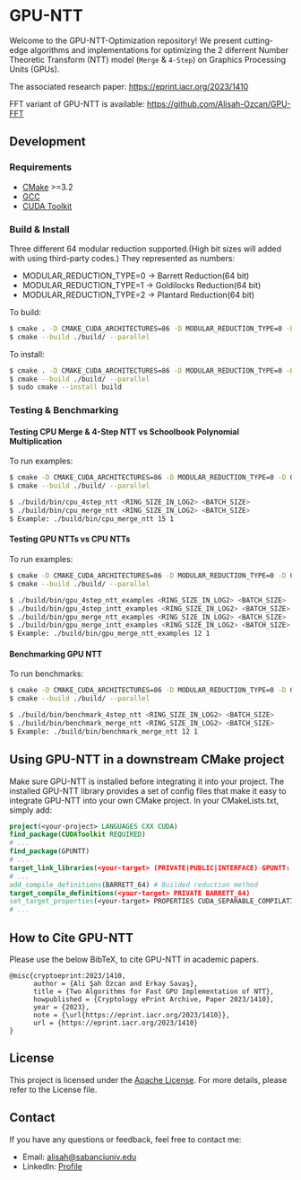 # GPU-NTT

Welcome to the GPU-NTT-Optimization repository! We present cutting-edge algorithms and implementations for optimizing the 2 diferrent Number Theoretic Transform (NTT) model (`Merge` & `4-Step`) on Graphics Processing Units (GPUs).

The associated research paper: https://eprint.iacr.org/2023/1410

FFT variant of GPU-NTT is available: https://github.com/Alisah-Ozcan/GPU-FFT

## Development

### Requirements

- [CMake](https://cmake.org/download/) >=3.2
- [GCC](https://gcc.gnu.org/)
- [CUDA Toolkit](https://developer.nvidia.com/cuda-downloads)

### Build & Install

Three different 64 modular reduction supported.(High bit sizes will added with using third-party codes.) They represented as numbers:

- MODULAR_REDUCTION_TYPE=0 -> Barrett Reduction(64 bit)
- MODULAR_REDUCTION_TYPE=1 -> Goldilocks Reduction(64 bit)
- MODULAR_REDUCTION_TYPE=2 -> Plantard Reduction(64 bit)

To build:

```bash
$ cmake . -D CMAKE_CUDA_ARCHITECTURES=86 -D MODULAR_REDUCTION_TYPE=0 -B./build
$ cmake --build ./build/ --parallel
```

To install:

```bash
$ cmake . -D CMAKE_CUDA_ARCHITECTURES=86 -D MODULAR_REDUCTION_TYPE=0 -B./build
$ cmake --build ./build/ --parallel
$ sudo cmake --install build
```

### Testing & Benchmarking

#### Testing CPU Merge & 4-Step NTT vs Schoolbook Polynomial Multiplication

To run examples:

```bash
$ cmake -D CMAKE_CUDA_ARCHITECTURES=86 -D MODULAR_REDUCTION_TYPE=0 -D GPUNTT_BUILD_EXAMPLES=ON -B./build
$ cmake --build ./build/ --parallel

$ ./build/bin/cpu_4step_ntt <RING_SIZE_IN_LOG2> <BATCH_SIZE>
$ ./build/bin/cpu_merge_ntt <RING_SIZE_IN_LOG2> <BATCH_SIZE>
$ Example: ./build/bin/cpu_merge_ntt 15 1
```

#### Testing GPU NTTs vs CPU NTTs

To run examples:

```bash
$ cmake -D CMAKE_CUDA_ARCHITECTURES=86 -D MODULAR_REDUCTION_TYPE=0 -D GPUNTT_BUILD_EXAMPLES=ON -B./build
$ cmake --build ./build/ --parallel

$ ./build/bin/gpu_4step_ntt_examples <RING_SIZE_IN_LOG2> <BATCH_SIZE>
$ ./build/bin/gpu_4step_intt_examples <RING_SIZE_IN_LOG2> <BATCH_SIZE>
$ ./build/bin/gpu_merge_ntt_examples <RING_SIZE_IN_LOG2> <BATCH_SIZE>
$ ./build/bin/gpu_merge_intt_examples <RING_SIZE_IN_LOG2> <BATCH_SIZE>
$ Example: ./build/bin/gpu_merge_ntt_examples 12 1
```

#### Benchmarking GPU NTT

To run benchmarks:

```bash
$ cmake -D CMAKE_CUDA_ARCHITECTURES=86 -D MODULAR_REDUCTION_TYPE=0 -D GPUFFT_BUILD_BENCHMARKS=ON -B./build
$ cmake --build ./build/ --parallel

$ ./build/bin/benchmark_4step_ntt <RING_SIZE_IN_LOG2> <BATCH_SIZE>
$ ./build/bin/benchmark_merge_ntt <RING_SIZE_IN_LOG2> <BATCH_SIZE>
$ Example: ./build/bin/benchmark_merge_ntt 12 1
```

## Using GPU-NTT in a downstream CMake project

Make sure GPU-NTT is installed before integrating it into your project. The installed GPU-NTT library provides a set of config files that make it easy to integrate GPU-NTT into your own CMake project. In your CMakeLists.txt, simply add:

```cmake
project(<your-project> LANGUAGES CXX CUDA)
find_package(CUDAToolkit REQUIRED)
# ...
find_package(GPUNTT)
# ...
target_link_libraries(<your-target> (PRIVATE|PUBLIC|INTERFACE) GPUNTT::ntt CUDA::cudart)
# ...
add_compile_definitions(BARRETT_64) # Builded reduction method 
target_compile_definitions(<your-target> PRIVATE BARRETT_64)
set_target_properties(<your-target> PROPERTIES CUDA_SEPARABLE_COMPILATION ON)
# ...
```

## How to Cite GPU-NTT

Please use the below BibTeX, to cite GPU-NTT in academic papers.

```
@misc{cryptoeprint:2023/1410,
      author = {Ali Şah Özcan and Erkay Savaş},
      title = {Two Algorithms for Fast GPU Implementation of NTT},
      howpublished = {Cryptology ePrint Archive, Paper 2023/1410},
      year = {2023},
      note = {\url{https://eprint.iacr.org/2023/1410}},
      url = {https://eprint.iacr.org/2023/1410}
}
```

## License
This project is licensed under the [Apache License](LICENSE). For more details, please refer to the License file.

## Contact
If you have any questions or feedback, feel free to contact me: 
- Email: alisah@sabanciuniv.edu
- LinkedIn: [Profile](https://www.linkedin.com/in/ali%C5%9Fah-%C3%B6zcan-472382305/)